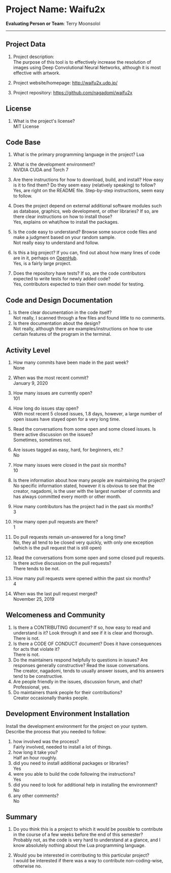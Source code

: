 # Project Name:  Waifu2x 



**Evaluating Person or Team**:
Terry Moonsolol

---

## Project Data

1. Project description: <br>
The purpose of this tool is to effectively increase the resolution of images using Deep Convolutional Neural Networks, although it is most effective with artwork. 

1. Project website/homepage: http://waifu2x.udp.jp/

1. Project repository: https://github.com/nagadomi/waifu2x



## License

1. What is the project's license? <br>
MIT License

## Code Base


1. What is the primary programming language in the project?
Lua

1. What is the development environment? <br>
NVIDIA CUDA and Torch 7

1. Are there instructions for how to download, build, and install? How easy is it
to find them? Do they seem easy (relatively speaking) to follow? <br>
Yes, are right on the README file. Step-by-step instructions, seem easy to follow.

1. Does the project depend on external additional software modules such as
database,  graphics, web development, or other libraries? If so, are there clear instructions on how to install those? <br>
Yes, explains on what/how to install the packages.

1. Is the code easy to understand? Browse some source code files and make
a judgment based on your random sample. <br>
Not really easy to understand and follow.

1. Is this a big project? If you can, find out about how many lines of code
are in it, perhaps on [OpenHub](https://www.openhub.net/). <br>
Yes, is a fairly large project.

1. Does the repository have tests? If so, are the code contributors expected to write tests for newly added code? <br>
Yes, contributors expected to train their own model for testing.



## Code and Design Documentation
1. Is there clear documentation in the code itself? <br>
Not really, I scanned through a few files and found little to no comments.
1. Is there documentation about the design?  <br>
Not really, although there are examples/instructions on how to use certain features of the program in the terminal.

## Activity Level


1. How many commits have been made in the past week? <br>
None
1. When was the most recent commit? <br>
January 9, 2020
1. How many issues are currently open? <br>
101
1. How long do issues stay open? <br>
With most recent 5 closed issues, 1.8 days, however, a large number of open issues have stayed open for a very long time.

1. Read the conversations from some open and some closed issues. Is there active discussion on the issues? <br>
Sometimes, sometimes not.
1. Are issues tagged as easy, hard, for beginners, etc.? <br>
No
1. How many issues were closed in the past six months? <br>
10
1. Is there information about how many people are maintaining the project? <br>
No specific information stated, however it is obvious to see that the creator, nagadomi, is the user with the largest number of commits and has always committed every month or other month.
1. How many contributors has the project had in the past six months? <br>
3
1. How many open pull requests are there? <br>
1
1. Do pull requests remain un-answered for a long time? <br>
No, they all tend to be closed very quickly, with only one exception (which is the pull request that is still open)

1. Read the conversations from some open and some closed pull requests.  Is there active discussion on the pull requests? <br>
There tends to be not.
1. How many pull requests were opened within the past six months? <br>
4
1. When was the last  pull request  merged? <br>
November 25, 2019
## Welcomeness and Community

1. Is there a CONTRIBUTING document? If so, how easy to read and understand is it?
Look through it and see if it is clear and thorough. <br>
There is not.
1. Is there a CODE OF CONDUCT document? Does it have consequences for acts that
violate it? <br>
There is not.
1. Do the maintainers respond helpfully to questions in issues?
Are responses generally constructive? Read the issue conversations. <br>
The creator, nagadomi, tends to usually answer issues, and his answers tend to be constructive.
1. Are people friendly in the issues, discussion forum, and chat? <br>
Professional, yes.
1. Do maintainers thank people for their contributions? <br>
Creator occasionally thanks people.

## Development Environment Installation

Install the development environment for the project on your system.
Describe the process that you needed to follow:

1. how involved was the process? <br>
Fairly involved, needed to install a lot of things.
1. how long it take you? <br>
Half an hour roughly.
1. did you need to install additional packages or libraries? <br>
Yes
1. were you able to build the code following the instructions? <br>
Yes
1. did you need to look for additional help in installing the environment? <br>
No
1. any other comments? <br>
No



## Summary
1. Do you think  this is a project to which it would be possible to contribute
in the course of a few weeks before the end of this semester? <br>
Probably not, as the code is very hard to understand at a glance, and I know absolutely nothing about the Lua programming language.

1. Would you be interested in contributing to this particular project? <br>
I would be interested if there was a way to contribute non-coding-wise, otherwise no.

